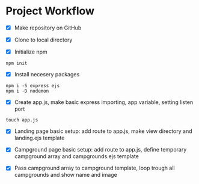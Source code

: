# Project Workflow

- [x] Make repository on GitHub

- [x] Clone to local directory

- [x] Initialize npm
```
npm init
```

- [x] Install necesery packages
``` 
npm i -S express ejs 
npm i -D nodemon
```

- [x] Create app.js, make basic express importing, app variable, setting listen port
```
touch app.js
```

- [x] Landing page basic setup: add route to app.js, make view directory and landing.ejs template

- [x] Campground page basic setup: add route to app.js, define temporary campground array and campgrounds.ejs template

- [x] Pass campground array to campground template, loop trough all campgrounds and show name and image